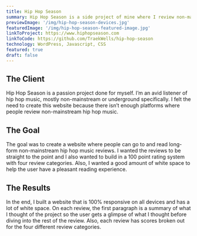 ```yaml
---
title: Hip Hop Season
summary: Hip Hop Season is a side project of mine where I review non-mainstream hip-hop music and blog about my thoughts about all things related to hip hop music and the culture. I built this as a custom Wordpress theme.
previewImage: '/img/hip-hop-season-devices.jpg'
featuredImage: '/img/hip-hop-season-featured-image.jpg'
linkToProject: https://www.hiphopseason.com
linkToCode: https://github.com/TraekWells/hip-hop-season
technology: WordPress, Javascript, CSS
featured: true
draft: false
---
```


## The Client

Hip Hop Season is a passion project done for myself. I’m an avid listener of hip hop music, mostly non-mainstream or underground specifically. I felt the need to create this website because there isn’t enough platforms where people review non-mainstream hip hop music.

## The Goal

The goal was to create a website where people can go to and read long-form non-mainstream hip hop music reviews. I wanted the reviews to be straight to the point and I also wanted to build in a 100 point rating system with four review categories. Also, I wanted a good amount of white space to help the user have a pleasant reading experience.

## The Results

In the end, I built a website that is 100% responsive on all devices and has a lot of white space. On each review, the first paragraph is a summary of what I thought of the project so the user gets a glimpse of what I thought before diving into the rest of the review. Also, each review has scores broken out for the four different review categories.
